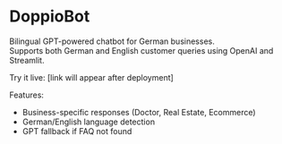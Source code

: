 # DoppioBot

Bilingual GPT-powered chatbot for German businesses.  
Supports both German and English customer queries using OpenAI and Streamlit.

Try it live: [link will appear after deployment]

Features:
- Business-specific responses (Doctor, Real Estate, Ecommerce)
- German/English language detection
- GPT fallback if FAQ not found
